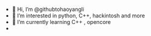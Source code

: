 - 👋 Hi, I’m @githubtohaoyangli
- 👀 I’m interested in python, C++, hackintosh and more
- 🌱 I’m currently learning C++ , opencore
-

<!---
githubtohaoyangli/githubtohaoyangli is a ✨ special ✨ repository because its `README.md` (this file) appears on your GitHub profile.
You can click the Preview link to take a look at your changes.
--->
